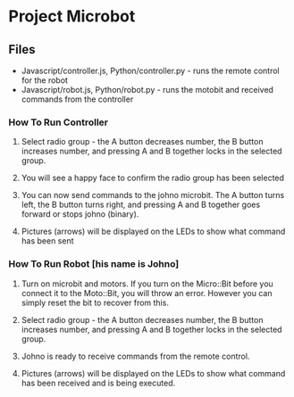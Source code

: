 # Project Microbot
## Files
* Javascript/controller.js, Python/controller.py - runs the remote control for the robot
* Javascript/robot.js, Python/robot.py - runs the motobit and received commands from the controller

### How To Run Controller
1) Select radio group - the A button decreases number, the B button increases number, and pressing A and B together locks in the selected group.

2) You will see a happy face to confirm the radio group has been selected

3) You can now send commands to the johno microbit. The A button turns left, the B button turns right, and pressing A and B together goes forward or stops johno (binary).

4) Pictures (arrows) will be displayed on the LEDs to show what command has been sent

### How To Run Robot [his name is Johno]
1) Turn on microbit and motors. If you turn on the Micro::Bit before you connect it to the Moto::Bit, you will throw an error. However you can simply reset the bit to recover from this.

2) Select radio group - the A button decreases number, the B button increases number, and pressing A and B together locks in the selected group.

3) Johno is ready to receive commands from the remote control.

4) Pictures (arrows) will be displayed on the LEDs to show what command has been received and is being executed.

